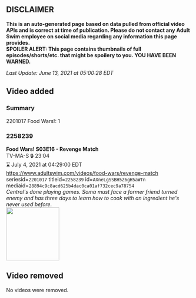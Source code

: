 ## DISCLAIMER
**This is an auto-generated page based on data pulled from official video APIs and is correct at time of publication. Please do not contact any Adult Swim employee on social media regarding any information this page provides.**  
**SPOILER ALERT: This page contains thumbnails of full episodes/shorts/etc. that might be spoilery to you. YOU HAVE BEEN WARNED.**  

_Last Update: June 13, 2021 at 05:00:28 EDT_
## Video added
### Summary
2201017 Food Wars!: 1  
### 2258239
**Food Wars! S03E16 - Revenge Match**  
TV-MA-S 🔒 23:04  
⌛ July 4, 2021 at 04:29:00 EDT  
https://www.adultswim.com/videos/food-wars/revenge-match  
seriesid=`2201017` titleid=`2258239` id=`AXneLgSSBH5Z6gH5aWTn` mediaid=`28894c9c8acd625b4dac0ca01af732cec9a78754`  
_Central's done playing games. Soma must face a former friend turned enemy and has three days to learn how to cook with an ingredient he's never used before._  
<a href="https://media.cdn.adultswim.com/uploads/20210610/thumbnails/2_21610108221-FoodWars_053_RevengeMatch.png"><img src="https://media.cdn.adultswim.com/uploads/20210610/thumbnails/2_21610108221-FoodWars_053_RevengeMatch.png" height="144px" /></a>
## Video removed
No videos were removed.  
